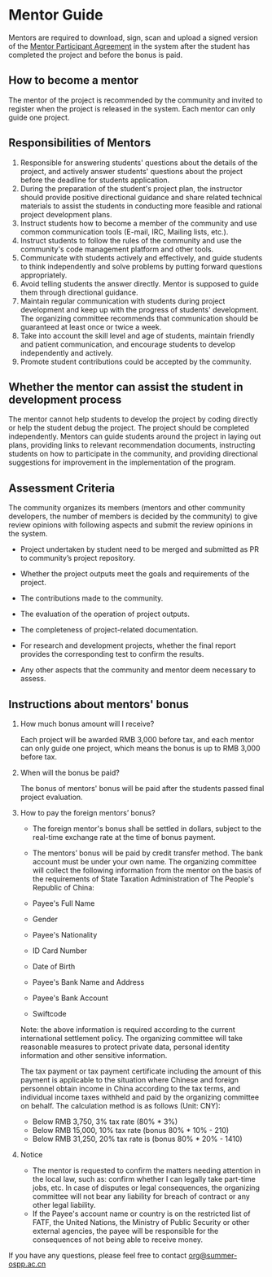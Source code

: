 # Mentor Guide

Mentors are required to download, sign, scan and upload a signed version of the [Mentor Participant Agreement](./assets/SIGNATURE-MENTOR-PARTICIPANT-AGREEMENT.pdf) in the system after the student has completed the project and before the bonus is paid.



## How to become a mentor

The mentor of the project is recommended by the community and invited to register when the project is released in the system.  Each mentor can only guide one project. 



## Responsibilities of Mentors

1. Responsible for answering students' questions about the details of the project, and actively answer students' questions about the project before the deadline for students application.
2. During the preparation of the student's project plan, the instructor should provide positive directional guidance and share related technical materials to assist the students in conducting more feasible and rational project development plans.
3. Instruct students how to become a member of the community and use common communication tools (E-mail, IRC, Mailing lists, etc.).
4. Instruct students to follow the rules of the community and use the community's code management platform and other tools.
5. Communicate with students actively and effectively, and guide students to think independently and solve problems by putting forward questions appropriately.
6. Avoid telling students the answer directly. Mentor is supposed to guide them through directional guidance.
7. Maintain regular communication with students during project development and keep up with the progress of students' development. The organizing committee recommends that communication should be guaranteed at least once or twice a week.
8. Take into account the skill level and age of students, maintain friendly and patient communication, and encourage students to develop independently and actively.
9. Promote student contributions could be accepted by the community.



## Whether the mentor can assist the student in development process

The mentor cannot help students to develop the project by coding directly or help the student debug the project. The project should be completed independently. Mentors can guide students around the project in laying out plans, providing links to relevant recommendation documents, instructing students on how to participate in the community, and providing directional suggestions for improvement in the implementation of the program.



## Assessment Criteria

The community organizes its members (mentors and other community developers, the number of members is decided by the community) to give review opinions with following aspects and submit the review opinions in the system.

   - Project undertaken by student need to be merged and submitted as PR to community’s project repository.

   - Whether the project outputs meet the goals and requirements of the project.

   - The contributions made to the community.

   - The evaluation of the operation of project outputs.

   - The completeness of project-related documentation.

   - For research and development projects, whether the final report provides the corresponding test to confirm the results.

   - Any other aspects that the community and mentor deem necessary to assess.



## Instructions about mentors' bonus

1. How much bonus amount will I receive?

   Each project will be awarded RMB 3,000 before tax, and each mentor can only guide one project, which means the bonus is up to RMB 3,000 before tax.

2. When will the bonus be paid?

   The bonus of mentors' bonus will be paid after the students passed final project evaluation.

3. How to pay the foreign mentors’ bonus?

   - The foreign mentor's bonus shall be settled in dollars, subject to the real-time exchange rate at the time of bonus payment.
   - The mentors’ bonus will be paid by credit transfer method. The bank account must be under your own name. The organizing committee will collect the following information from the mentor on the basis of the requirements of State Taxation Administration of The People's Republic of China:

    - Payee's Full Name
    - Gender
    - Payee's Nationality
    - ID Card Number
    - Date of Birth
    - Payee's Bank Name and Address
    - Payee's Bank Account
    - Swiftcode

   Note: the above information is required according to the current international settlement policy. The organizing committee will take reasonable measures to protect private data, personal identity information and other sensitive information.

   The tax payment or tax payment certificate including the amount of this payment is applicable to the situation where Chinese and foreign personnel obtain income in China according to the tax terms, and individual income taxes withheld and paid by the organizing committee on behalf. The calculation method is as follows (Unit: CNY):

   - Below RMB 3,750, 3% tax rate (80% * 3%)
   - Below RMB 15,000, 10% tax rate (bonus 80% * 10% - 210)
   - Below RMB 31,250, 20% tax rate is (bonus 80% * 20% - 1410)

4. Notice

   - The mentor is requested to confirm the matters needing attention in the local law, such as: confirm whether I can legally take part-time jobs, etc. In case of disputes or legal consequences, the organizing committee will not bear any liability for breach of contract or any other legal liability.
   - If the Payee's account name or country is on the restricted list of FATF, the United Nations, the Ministry of Public Security or other external agencies, the payee will be responsible for the consequences of not being able to receive money.

If you have any questions, please feel free to contact org@summer-ospp.ac.cn
